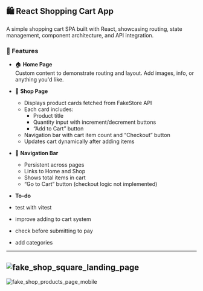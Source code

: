 ## 🛍️ React Shopping Cart App

A simple shopping cart SPA built with React, showcasing routing, state management, component architecture, and API integration.

### 🚀 Features

- 🏠 **Home Page**  
  Custom content to demonstrate routing and layout. Add images, info, or anything you'd like.
  
- 🛒 **Shop Page**  
  - Displays product cards fetched from FakeStore API  
  - Each card includes:
    - Product title
    - Quantity input with increment/decrement buttons
    - “Add to Cart” button
  - Navigation bar with cart item count and “Checkout” button
  - Updates cart dynamically after adding items

- 🔁 **Navigation Bar**  
  - Persistent across pages  
  - Links to Home and Shop  
  - Shows total items in cart  
  - “Go to Cart” button (checkout logic not implemented)
- **To-do**
- test with vitest
- improve adding to cart system
- check before submitting to pay
- add categories
  
-----------------------------------------------------------------------------------------
![fake_shop_square_landing_page](https://github.com/user-attachments/assets/88e1044c-3de3-4b9b-8878-3154c0bb2209)
-----------------------------------------------------------------------------------------
![fake_shop_products_page_mobile](https://github.com/user-attachments/assets/55566095-e36f-4b76-8254-92fcf81afbb8)

